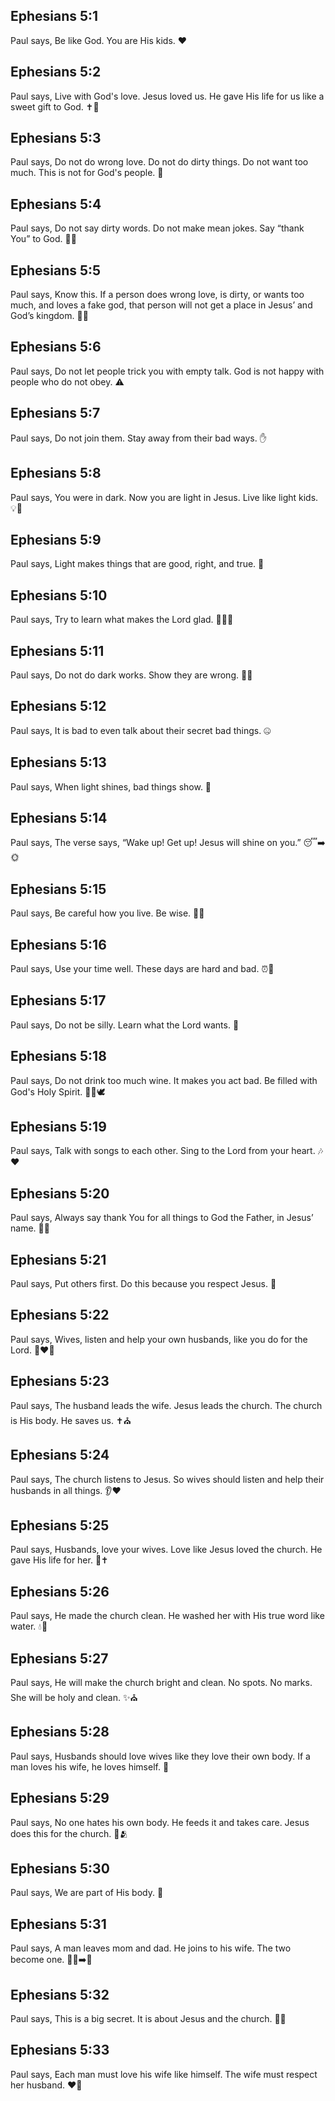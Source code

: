 ## Ephesians 5:1
Paul says, Be like God. You are His kids. ❤️
## Ephesians 5:2
Paul says, Live with God's love. Jesus loved us. He gave His life for us like a sweet gift to God. ✝️🎁
## Ephesians 5:3
Paul says, Do not do wrong love. Do not do dirty things. Do not want too much. This is not for God's people. 🚫
## Ephesians 5:4
Paul says, Do not say dirty words. Do not make mean jokes. Say “thank You” to God. 🙊🙏
## Ephesians 5:5
Paul says, Know this. If a person does wrong love, is dirty, or wants too much, and loves a fake god, that person will not get a place in Jesus’ and God’s kingdom. 🚫👑
## Ephesians 5:6
Paul says, Do not let people trick you with empty talk. God is not happy with people who do not obey. ⚠️
## Ephesians 5:7
Paul says, Do not join them. Stay away from their bad ways. ✋
## Ephesians 5:8
Paul says, You were in dark. Now you are light in Jesus. Live like light kids. 💡🙂
## Ephesians 5:9
Paul says, Light makes things that are good, right, and true. 🌟
## Ephesians 5:10
Paul says, Try to learn what makes the Lord glad. 🕵️‍♂️🙂
## Ephesians 5:11
Paul says, Do not do dark works. Show they are wrong. 🚫🔦
## Ephesians 5:12
Paul says, It is bad to even talk about their secret bad things. 🤐
## Ephesians 5:13
Paul says, When light shines, bad things show. 🔦
## Ephesians 5:14
Paul says, The verse says, “Wake up! Get up! Jesus will shine on you.” 😴➡️🌞
## Ephesians 5:15
Paul says, Be careful how you live. Be wise. 👣🧠
## Ephesians 5:16
Paul says, Use your time well. These days are hard and bad. ⏰💪
## Ephesians 5:17
Paul says, Do not be silly. Learn what the Lord wants. 📖
## Ephesians 5:18
Paul says, Do not drink too much wine. It makes you act bad. Be filled with God's Holy Spirit. 🍷🚫🕊️
## Ephesians 5:19
Paul says, Talk with songs to each other. Sing to the Lord from your heart. 🎶❤️
## Ephesians 5:20
Paul says, Always say thank You for all things to God the Father, in Jesus’ name. 🙏🙂
## Ephesians 5:21
Paul says, Put others first. Do this because you respect Jesus. 🤝
## Ephesians 5:22
Paul says, Wives, listen and help your own husbands, like you do for the Lord. 👩‍❤️‍👨
## Ephesians 5:23
Paul says, The husband leads the wife. Jesus leads the church. The church is His body. He saves us. ✝️⛪
## Ephesians 5:24
Paul says, The church listens to Jesus. So wives should listen and help their husbands in all things. 👂❤️
## Ephesians 5:25
Paul says, Husbands, love your wives. Love like Jesus loved the church. He gave His life for her. 💖✝️
## Ephesians 5:26
Paul says, He made the church clean. He washed her with His true word like water. 💧📖
## Ephesians 5:27
Paul says, He will make the church bright and clean. No spots. No marks. She will be holy and clean. ✨⛪
## Ephesians 5:28
Paul says, Husbands should love wives like they love their own body. If a man loves his wife, he loves himself. 🤍
## Ephesians 5:29
Paul says, No one hates his own body. He feeds it and takes care. Jesus does this for the church. 🍞🫂
## Ephesians 5:30
Paul says, We are part of His body. 🧩
## Ephesians 5:31
Paul says, A man leaves mom and dad. He joins to his wife. The two become one. 👰🤵➡️💞
## Ephesians 5:32
Paul says, This is a big secret. It is about Jesus and the church. 🤫⛪
## Ephesians 5:33
Paul says, Each man must love his wife like himself. The wife must respect her husband. ❤️🤝

